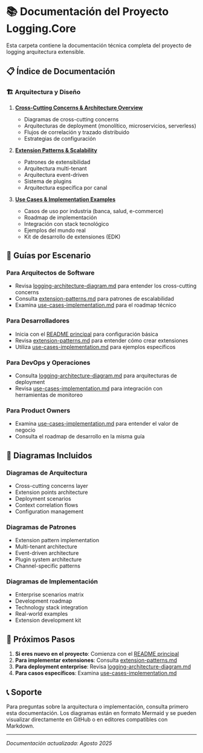 # 📚 Documentación del Proyecto Logging.Core

Esta carpeta contiene la documentación técnica completa del proyecto de logging arquitectura extensible.

## 📋 Índice de Documentación

### 🏗️ Arquitectura y Diseño

1. **[Cross-Cutting Concerns & Architecture Overview](logging-architecture-diagram.md)**
   - Diagramas de cross-cutting concerns
   - Arquitecturas de deployment (monolítico, microservicios, serverless)
   - Flujos de correlación y trazado distribuido
   - Estrategias de configuración

2. **[Extension Patterns & Scalability](extension-patterns.md)**
   - Patrones de extensibilidad
   - Arquitectura multi-tenant
   - Arquitectura event-driven
   - Sistema de plugins
   - Arquitectura específica por canal

3. **[Use Cases & Implementation Examples](use-cases-implementation.md)**
   - Casos de uso por industria (banca, salud, e-commerce)
   - Roadmap de implementación
   - Integración con stack tecnológico
   - Ejemplos del mundo real
   - Kit de desarrollo de extensiones (EDK)

## 🎯 Guías por Escenario

### Para Arquitectos de Software
- Revisa [logging-architecture-diagram.md](logging-architecture-diagram.md) para entender los cross-cutting concerns
- Consulta [extension-patterns.md](extension-patterns.md) para patrones de escalabilidad
- Examina [use-cases-implementation.md](use-cases-implementation.md) para el roadmap técnico

### Para Desarrolladores
- Inicia con el [README principal](../README.md) para configuración básica
- Revisa [extension-patterns.md](extension-patterns.md) para entender cómo crear extensiones
- Utiliza [use-cases-implementation.md](use-cases-implementation.md) para ejemplos específicos

### Para DevOps y Operaciones
- Consulta [logging-architecture-diagram.md](logging-architecture-diagram.md) para arquitecturas de deployment
- Revisa [use-cases-implementation.md](use-cases-implementation.md) para integración con herramientas de monitoreo

### Para Product Owners
- Examina [use-cases-implementation.md](use-cases-implementation.md) para entender el valor de negocio
- Consulta el roadmap de desarrollo en la misma guía

## 🔧 Diagramas Incluidos

### Diagramas de Arquitectura
- Cross-cutting concerns layer
- Extension points architecture  
- Deployment scenarios
- Context correlation flows
- Configuration management

### Diagramas de Patrones
- Extension pattern implementation
- Multi-tenant architecture
- Event-driven architecture
- Plugin system architecture
- Channel-specific patterns

### Diagramas de Implementación
- Enterprise scenarios matrix
- Development roadmap
- Technology stack integration
- Real-world examples
- Extension development kit

## 🚀 Próximos Pasos

1. **Si eres nuevo en el proyecto**: Comienza con el [README principal](../README.md)
2. **Para implementar extensiones**: Consulta [extension-patterns.md](extension-patterns.md)
3. **Para deployment enterprise**: Revisa [logging-architecture-diagram.md](logging-architecture-diagram.md)
4. **Para casos específicos**: Examina [use-cases-implementation.md](use-cases-implementation.md)

## 📞 Soporte

Para preguntas sobre la arquitectura o implementación, consulta primero esta documentación. Los diagramas están en formato Mermaid y se pueden visualizar directamente en GitHub o en editores compatibles con Markdown.

---
*Documentación actualizada: Agosto 2025*

